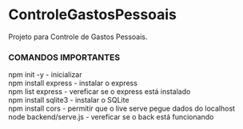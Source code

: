 # ControleGastosPessoais
Projeto para Controle de Gastos Pessoais.

<h3>COMANDOS IMPORTANTES</h3>
npm init -y - inicializar <br>
npm install express - instalar o express <br>
npm list express - vereficar se o express está instalado <br>
npm install sqlite3 - instalar o SQLite <br>
npm install cors - permitir que o live serve pegue dados do localhost <br>
node backend/serve.js - vereficar se o back está funcionando <br>




